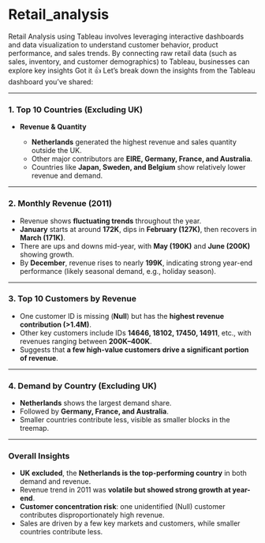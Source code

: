 # Retail_analysis
Retail Analysis using Tableau involves leveraging interactive dashboards and data visualization to understand customer behavior, product performance, and sales trends. By connecting raw retail data (such as sales, inventory, and customer demographics) to Tableau, businesses can explore key insights 
Got it 👍 Let’s break down the insights from the Tableau dashboard you’ve shared:

---

### **1. Top 10 Countries (Excluding UK)**

* **Revenue & Quantity**

  * **Netherlands** generated the highest revenue and sales quantity outside the UK.
  * Other major contributors are **EIRE, Germany, France, and Australia**.
  * Countries like **Japan, Sweden, and Belgium** show relatively lower revenue and demand.

---

### **2. Monthly Revenue (2011)**

* Revenue shows **fluctuating trends** throughout the year.
* **January** starts at around **172K**, dips in **February (127K)**, then recovers in **March (171K)**.
* There are ups and downs mid-year, with **May (190K)** and **June (200K)** showing growth.
* By **December**, revenue rises to nearly **199K**, indicating strong year-end performance (likely seasonal demand, e.g., holiday season).

---

### **3. Top 10 Customers by Revenue**

* One customer ID is missing (**Null**) but has the **highest revenue contribution (>1.4M)**.
* Other key customers include IDs **14646, 18102, 17450, 14911**, etc., with revenues ranging between **200K–400K**.
* Suggests that **a few high-value customers drive a significant portion of revenue**.

---

### **4. Demand by Country (Excluding UK)** 

* **Netherlands** shows the largest demand share.
* Followed by **Germany, France, and Australia**.
* Smaller countries contribute less, visible as smaller blocks in the treemap.

---

### **Overall Insights**

* **UK excluded**, the **Netherlands is the top-performing country** in both demand and revenue.
* Revenue trend in 2011 was **volatile but showed strong growth at year-end**.
* **Customer concentration risk**: one unidentified (Null) customer contributes disproportionately high revenue.
* Sales are driven by a few key markets and customers, while smaller countries contribute less.



